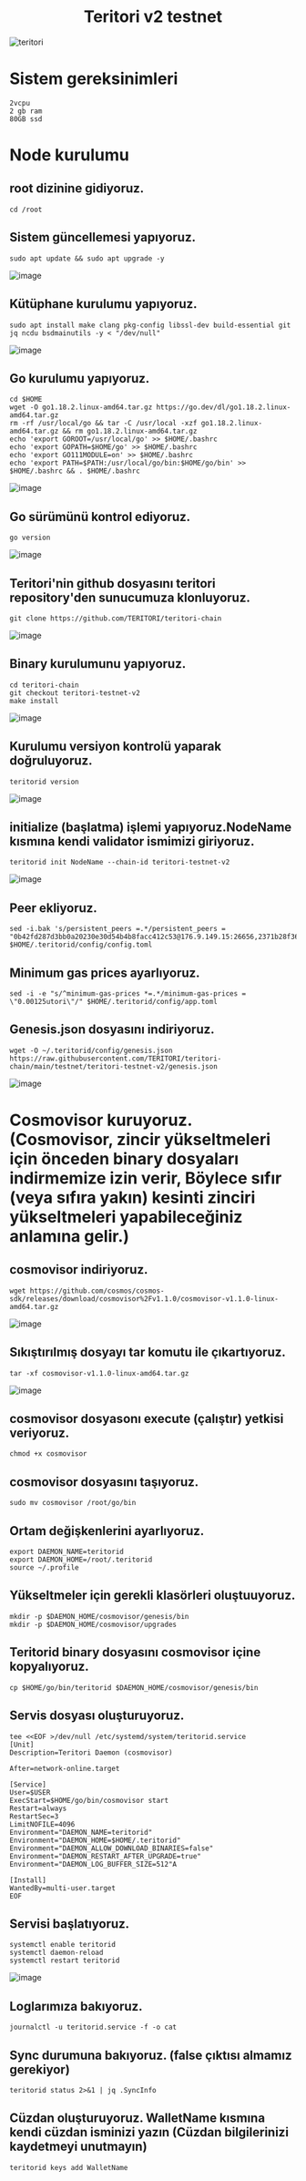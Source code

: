 # <h1 align="center">Teritori v2 testnet</h1>
![teritori](https://user-images.githubusercontent.com/73015593/180592936-26a5d226-3dd3-4f17-b104-e784a7a8c07c.jpg)


# Sistem gereksinimleri
```
2vcpu
2 gb ram
80GB ssd 
```

# Node kurulumu

## root dizinine gidiyoruz.
```
cd /root
```

## Sistem güncellemesi yapıyoruz.
```
sudo apt update && sudo apt upgrade -y
```
![image](https://user-images.githubusercontent.com/73015593/180597449-5bd0bdaf-cd90-4e88-8d76-5cfa679f64ec.png)


## Kütüphane kurulumu yapıyoruz.
```
sudo apt install make clang pkg-config libssl-dev build-essential git jq ncdu bsdmainutils -y < "/dev/null"
```
![image](https://user-images.githubusercontent.com/73015593/180597786-f66a6dae-9e48-4025-b8d3-71ab371cdf6a.png)

## Go kurulumu yapıyoruz.
```
cd $HOME
wget -O go1.18.2.linux-amd64.tar.gz https://go.dev/dl/go1.18.2.linux-amd64.tar.gz
rm -rf /usr/local/go && tar -C /usr/local -xzf go1.18.2.linux-amd64.tar.gz && rm go1.18.2.linux-amd64.tar.gz
echo 'export GOROOT=/usr/local/go' >> $HOME/.bashrc
echo 'export GOPATH=$HOME/go' >> $HOME/.bashrc
echo 'export GO111MODULE=on' >> $HOME/.bashrc
echo 'export PATH=$PATH:/usr/local/go/bin:$HOME/go/bin' >> $HOME/.bashrc && . $HOME/.bashrc
```
![image](https://user-images.githubusercontent.com/73015593/180597852-2c525935-c364-43a0-929a-4211116ea90c.png)


## Go sürümünü kontrol ediyoruz.
```
go version
```
![image](https://user-images.githubusercontent.com/73015593/180597861-6b97f723-d38c-4680-9838-e99eb537728a.png)

## Teritori'nin github dosyasını teritori repository'den sunucumuza klonluyoruz.
```
git clone https://github.com/TERITORI/teritori-chain
```
![image](https://user-images.githubusercontent.com/73015593/180597875-45143e81-da94-4eb3-b3e1-2aa30cbc4307.png)

## Binary kurulumunu yapıyoruz.
```
cd teritori-chain
git checkout teritori-testnet-v2
make install
```
![image](https://user-images.githubusercontent.com/73015593/180597892-78900cf9-e42f-4320-993a-107a032916b8.png)


## Kurulumu versiyon kontrolü yaparak doğruluyoruz.
```
teritorid version
```
![image](https://user-images.githubusercontent.com/73015593/180597972-5c909f7e-40db-4937-a9eb-ee111d7f7eae.png)

## initialize (başlatma) işlemi yapıyoruz.NodeName kısmına kendi validator ismimizi giriyoruz.
```
teritorid init NodeName --chain-id teritori-testnet-v2
```
![image](https://user-images.githubusercontent.com/73015593/180597999-5e7635a8-67b9-4be7-ad34-4b99e07e4891.png)

## Peer ekliyoruz.
```
sed -i.bak 's/persistent_peers =.*/persistent_peers = "0b42fd287d3bb0a20230e30d54b4b8facc412c53@176.9.149.15:26656,2371b28f366a61637ac76c2577264f79f0965447@176.9.19.162:26656,2f394edda96be07bf92b0b503d8be13d1b9cc39f@5.9.40.222:26656"/' $HOME/.teritorid/config/config.toml
```

## Minimum gas prices ayarlıyoruz.
```
sed -i -e "s/^minimum-gas-prices *=.*/minimum-gas-prices = \"0.00125utori\"/" $HOME/.teritorid/config/app.toml
```

## Genesis.json dosyasını indiriyoruz.
```
wget -O ~/.teritorid/config/genesis.json https://raw.githubusercontent.com/TERITORI/teritori-chain/main/testnet/teritori-testnet-v2/genesis.json
```
![image](https://user-images.githubusercontent.com/73015593/180598021-c31d6e5a-a266-48c5-bcbb-10b516778e08.png)

# Cosmovisor kuruyoruz. (Cosmovisor, zincir yükseltmeleri için önceden binary dosyaları indirmemize izin verir, Böylece sıfır (veya sıfıra yakın) kesinti zinciri yükseltmeleri yapabileceğiniz anlamına gelir.)

## cosmovisor indiriyoruz.
```
wget https://github.com/cosmos/cosmos-sdk/releases/download/cosmovisor%2Fv1.1.0/cosmovisor-v1.1.0-linux-amd64.tar.gz
```
![image](https://user-images.githubusercontent.com/73015593/180601475-7b35e46d-e435-4fbf-9fa3-7d09a43da367.png)

## Sıkıştırılmış dosyayı tar komutu ile çıkartıyoruz.
```
tar -xf cosmovisor-v1.1.0-linux-amd64.tar.gz
```
![image](https://user-images.githubusercontent.com/73015593/180601537-0ee76502-9e08-4e3f-a7cd-9b96e3cdb41d.png)

## cosmovisor dosyasonı execute (çalıştır) yetkisi veriyoruz.
```
chmod +x cosmovisor
```

## cosmovisor dosyasını taşıyoruz.
```
sudo mv cosmovisor /root/go/bin 
```

## Ortam değişkenlerini ayarlıyoruz.
```
export DAEMON_NAME=teritorid
export DAEMON_HOME=/root/.teritorid
source ~/.profile
```

## Yükseltmeler için gerekli klasörleri oluştuuyoruz.
```
mkdir -p $DAEMON_HOME/cosmovisor/genesis/bin
mkdir -p $DAEMON_HOME/cosmovisor/upgrades
```

## Teritorid binary dosyasını cosmovisor içine kopyalıyoruz.
```
cp $HOME/go/bin/teritorid $DAEMON_HOME/cosmovisor/genesis/bin
```

## Servis dosyası oluşturuyoruz.
```
tee <<EOF >/dev/null /etc/systemd/system/teritorid.service
[Unit]
Description=Teritori Daemon (cosmovisor)

After=network-online.target

[Service]
User=$USER
ExecStart=$HOME/go/bin/cosmovisor start
Restart=always
RestartSec=3
LimitNOFILE=4096
Environment="DAEMON_NAME=teritorid"
Environment="DAEMON_HOME=$HOME/.teritorid"
Environment="DAEMON_ALLOW_DOWNLOAD_BINARIES=false"
Environment="DAEMON_RESTART_AFTER_UPGRADE=true"
Environment="DAEMON_LOG_BUFFER_SIZE=512"A

[Install]
WantedBy=multi-user.target
EOF
```

## Servisi başlatıyoruz.
```
systemctl enable teritorid
systemctl daemon-reload
systemctl restart teritorid
```
![image](https://user-images.githubusercontent.com/73015593/180601911-55ab7d64-ad71-425e-9bef-8bf39dffed47.png)

## Loglarımıza bakıyoruz.
```
journalctl -u teritorid.service -f -o cat 
```

## Sync durumuna bakıyoruz. (false çıktısı almamız gerekiyor)
```
teritorid status 2>&1 | jq .SyncInfo
```

## Cüzdan oluşturuyoruz. WalletName kısmına kendi cüzdan isminizi yazın (Cüzdan bilgilerinizi kaydetmeyi unutmayın)
```
teritorid keys add WalletName
```






























